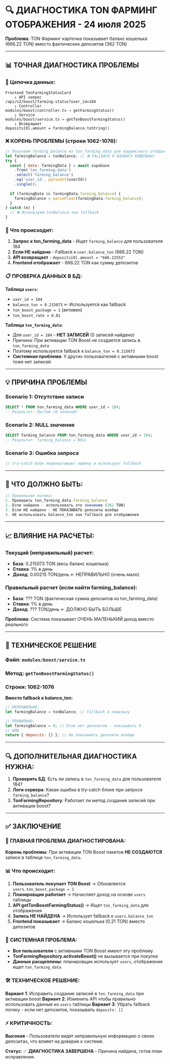 # 🔍 ДИАГНОСТИКА TON ФАРМИНГ ОТОБРАЖЕНИЯ - 24 июля 2025

**Проблема**: TON Фарминг карточка показывает баланс кошелька (666.22 TON) вместо фактических депозитов (362 TON)

---

## 📊 ТОЧНАЯ ДИАГНОСТИКА ПРОБЛЕМЫ

### 🔗 **Цепочка данных:**
```
Frontend TonFarmingStatusCard
    ↓ API запрос
/api/v2/boost/farming-status?user_id=184
    ↓ Controller
modules/boost/controller.ts → getFarmingStatus()
    ↓ Service  
modules/boost/service.ts → getTonBoostFarmingStatus()
    ↓ Возвращает
deposits[0].amount = farmingBalance.toString()
```

### ❌ **КОРЕНЬ ПРОБЛЕМЫ** (строки 1062-1076):

```javascript
// Получаем farming_balance из ton_farming_data для корректного отображения
let farmingBalance = tonBalance; // ❌ FALLBACK К БАЛАНСУ КОШЕЛЬКА!
try {
  const { data: farmingData } = await supabase
    .from('ton_farming_data')
    .select('farming_balance')
    .eq('user_id', parseInt(userId))
    .single();
  
  if (farmingData && farmingData.farming_balance) {
    farmingBalance = parseFloat(farmingData.farming_balance);
  }
} catch (e) {
  // ❌ Используем tonBalance как fallback
}
```

### 🎯 **Что происходит:**

1. **Запрос к ton_farming_data** - Ищет `farming_balance` для пользователя 184
2. **Если НЕ найдено** - Fallback к `user.balance_ton` (666.22 TON)
3. **API возвращает** - `deposits[0].amount = "666.22553"` 
4. **Frontend отображает** - 666.22 TON как сумму депозитов

### 📋 **ПРОВЕРКА ДАННЫХ В БД:**

**Таблица `users`:**
- `user_id = 184`
- `balance_ton = 0.215073` ← Используется как fallback  
- `ton_boost_package = 1` (активен)
- `ton_boost_rate = 0.01`

**Таблица `ton_farming_data`:**
- Для `user_id = 184` - **НЕТ ЗАПИСЕЙ** (0 записей найдено)
- Причина: При активации TON Boost не создается запись в `ton_farming_data`
- Поэтому используется fallback к `balance_ton = 0.215073`
- **Системная проблема**: У других пользователей с активными boost тоже нет записей

---

## 💡 **ПРИЧИНА ПРОБЛЕМЫ**

### **Scenario 1: Отсутствие записи**
```sql
SELECT * FROM ton_farming_data WHERE user_id = 184;
-- Результат: Пустой (0 записей)
```

### **Scenario 2: NULL значение**
```sql
SELECT farming_balance FROM ton_farming_data WHERE user_id = 184;
-- Результат: farming_balance = NULL
```

### **Scenario 3: Ошибка запроса**
```javascript
// try-catch блок перехватывает ошибку и использует fallback
```

---

## 🔧 **ЧТО ДОЛЖНО БЫТЬ:**

```javascript
// Правильная логика:
1. Проверить ton_farming_data.farming_balance
2. Если найдено - использовать это значение (362 TON)
3. Если НЕ найдено - НЕ ПОКАЗЫВАТЬ депозиты вообще
4. НЕ использовать balance_ton как fallback для отображения
```

---

## 📈 **ВЛИЯНИЕ НА РАСЧЕТЫ:**

### **Текущий (неправильный) расчет:**
- **База**: 0.215073 TON (весь баланс кошелька)
- **Ставка**: 1% в день
- **Доход**: 0.00215 TON/день ← НЕПРАВИЛЬНО (очень мало)

### **Правильный расчет (если найти farming_balance):**
- **База**: ??? TON (фактическая сумма депозитов из ton_farming_data)
- **Ставка**: 1% в день  
- **Доход**: ??? TON/день ← ДОЛЖНО БЫТЬ БОЛЬШЕ

**Проблема**: Система показывает ОЧЕНЬ МАЛЕНЬКИЙ доход вместо реального

---

## 🎯 **ТЕХНИЧЕСКОЕ РЕШЕНИЕ**

### **Файл**: `modules/boost/service.ts`
### **Метод**: `getTonBoostFarmingStatus()` 
### **Строки**: 1062-1076

**Вместо fallback к balance_ton:**
```javascript
// НЕПРАВИЛЬНО:
let farmingBalance = tonBalance; // Fallback к кошельку

// ПРАВИЛЬНО:
let farmingBalance = 0; // Если нет депозитов - показывать 0
// ИЛИ
return { deposits: [] }; // Не показывать депозиты вообще
```

---

## 🔍 **ДОПОЛНИТЕЛЬНАЯ ДИАГНОСТИКА НУЖНА:**

1. **Проверить БД**: Есть ли запись в `ton_farming_data` для пользователя 184?
2. **Логи сервера**: Какая ошибка в try-catch блоке при запросе `farming_balance`?
3. **TonFarmingRepository**: Работает ли метод создания записей при активации boost?

---

## ✅ **ЗАКЛЮЧЕНИЕ**

### 🎯 **ГЛАВНАЯ ПРОБЛЕМА ДИАГНОСТИРОВАНА:**

**Корень проблемы**: При активации TON Boost пакетов **НЕ СОЗДАЮТСЯ** записи в таблице `ton_farming_data`.

### 📊 **Что происходит:**

1. **Пользователь покупает TON Boost** → Обновляется `users.ton_boost_package = 1`
2. **Планировщик работает** → Начисляет доход на основе `users` таблицы
3. **API getTonBoostFarmingStatus()** → Ищет `ton_farming_data` для отображения
4. **Запись НЕ НАЙДЕНА** → Использует fallback к `users.balance_ton`
5. **Frontend показывает** → Баланс кошелька (0.21 TON) вместо депозитов

### 🔧 **СИСТЕМНАЯ ПРОБЛЕМА:**

- **Все пользователи** с активными TON Boost имеют эту проблему
- **TonFarmingRepository.activateBoost()** не вызывается при покупке
- **Данные расщеплены**: планировщик использует `users`, отображение ищет `ton_farming_data`

### 🛠 **ТЕХНИЧЕСКОЕ РЕШЕНИЕ:**

**Вариант 1**: Исправить создание записей в `ton_farming_data` при активации boost
**Вариант 2**: Изменить API чтобы правильно использовать данные из `users` таблицы
**Вариант 3**: Убрать fallback логику - если нет депозитов, показывать `deposits: []`

### ⚡ **КРИТИЧНОСТЬ:**

**Высокая** - Пользователи видят неправильную информацию о своих депозитах, что влияет на доверие к системе.

**Статус**: ✅ **ДИАГНОСТИКА ЗАВЕРШЕНА** - Причина найдена, готов план исправления.